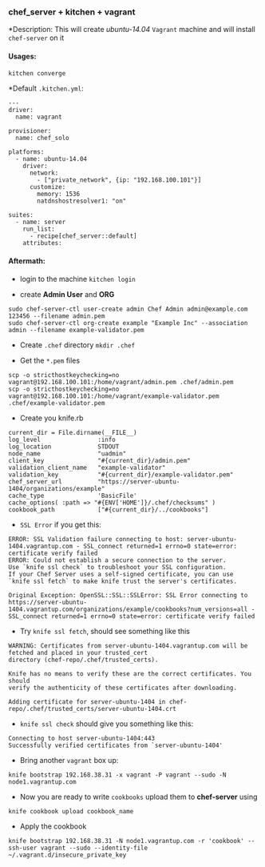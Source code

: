 ### chef_server + kitchen + vagrant

*Description: This will create *ubuntu-14.04* `Vagrant` machine and will install `chef-server` on it

#### Usages:

```bash
kitchen converge
```

*Default `.kitchen.yml`:

```
---
driver:
  name: vagrant

provisioner:
  name: chef_solo

platforms:
  - name: ubuntu-14.04
    driver:
      network:
        - ["private_network", {ip: "192.168.100.101"}]
      customize:
        memory: 1536
        natdnshostresolver1: "on"

suites:
  - name: server
    run_list:
      - recipe[chef_server::default]
    attributes:
```

#### Aftermath:

* login to the machine
`kitchen login`

* create **Admin User** and **ORG**
```
sudo chef-server-ctl user-create admin Chef Admin admin@example.com 123456 --filename admin.pem
sudo chef-server-ctl org-create example "Example Inc" --association admin --filename example-validator.pem
```

* Create `.chef` directory
`mkdir .chef`

* Get the `*.pem` files
```
scp -o stricthostkeychecking=no vagrant@192.168.100.101:/home/vagrant/admin.pem .chef/admin.pem
scp -o stricthostkeychecking=no vagrant@192.168.100.101:/home/vagrant/example-validator.pem .chef/example-validator.pem
```

* Create you knife.rb

```
current_dir = File.dirname(__FILE__)
log_level                :info
log_location             STDOUT
node_name                "uadmin"
client_key               "#{current_dir}/admin.pem"
validation_client_name   "example-validator"
validation_key           "#{current_dir}/example-validator.pem"
chef_server_url          "https://server-ubuntu-1404/organizations/example"
cache_type               'BasicFile'
cache_options( :path => "#{ENV['HOME']}/.chef/checksums" )
cookbook_path            ["#{current_dir}/../cookbooks"]
```
* `SSL Error` if you get this:

```
ERROR: SSL Validation failure connecting to host: server-ubuntu-1404.vagrantup.com - SSL_connect returned=1 errno=0 state=error: certificate verify failed
ERROR: Could not establish a secure connection to the server.
Use `knife ssl check` to troubleshoot your SSL configuration.
If your Chef Server uses a self-signed certificate, you can use
`knife ssl fetch` to make knife trust the server's certificates.

Original Exception: OpenSSL::SSL::SSLError: SSL Error connecting to https://server-ubuntu-1404.vagrantup.com/organizations/example/cookbooks?num_versions=all - SSL_connect returned=1 errno=0 state=error: certificate verify failed
```
* Try `knife ssl fetch`, should see something like this
```
WARNING: Certificates from server-ubuntu-1404.vagrantup.com will be fetched and placed in your trusted_cert
directory (chef-repo/.chef/trusted_certs).

Knife has no means to verify these are the correct certificates. You should
verify the authenticity of these certificates after downloading.

Adding certificate for server-ubuntu-1404 in chef-repo/.chef/trusted_certs/server-ubuntu-1404.crt
```
* `knife ssl check` should give you something like this:
```
Connecting to host server-ubuntu-1404:443
Successfully verified certificates from `server-ubuntu-1404'
```

* Bring another `vagrant` box up:
```
knife bootstrap 192.168.38.31 -x vagrant -P vagrant --sudo -N node1.vagrantup.com
```

* Now you are ready to write `cookbooks` upload them to **chef-server** using
```
knife cookbook upload cookbook_name
```

* Apply the cookbook
```
knife bootstrap 192.168.38.31 -N node1.vagrantup.com -r 'cookbook' --ssh-user vagrant --sudo --identity-file  ~/.vagrant.d/insecure_private_key
```



